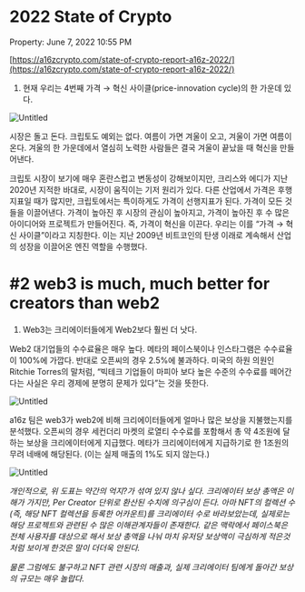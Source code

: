 # 2022 State of Crypto

Property: June 7, 2022 10:55 PM

[https://a16zcrypto.com/state-of-crypto-report-a16z-2022/](https://a16zcrypto.com/state-of-crypto-report-a16z-2022/)

1. 현재 우리는 4번째 가격 → 혁신 사이클(price-innovation cycle)의 한 가운데 있다. 

![Untitled](2022%20State%20of%20Crypto%2096e204a940c34234a16947c80b3015d1/Untitled.png)

시장은 돌고 돈다. 크립토도 예외는 없다. 여름이 가면 겨울이 오고, 겨울이 가면 여름이 온다. 겨울의 한 가운데에서 열심히 노력한 사람들은 결국 겨울이 끝났을 때 혁신을 만들어낸다. 

크립토 시장이 보기에 매우 혼란스럽고 변동성이 강해보이지만, 크리스와 에디가 지난 2020년 지적한 바대로, 시장이 움직이는 기저 원리가 있다. 다른 산업에서 가격은 후행지표일 때가 많지만, 크립토에서는 특이하게도 가격이 선행지표가 된다. 가격이 모든 것들을 이끌어낸다. 가격이 높아진 후 시장의 관심이 높아지고, 가격이 높아진 후 수 많은 아이디어와 프로젝트가 만들어진다. 즉, 가격이 혁신을 이끈다. 우리는 이를 “가격 → 혁신 사이클”이라고 지칭한다. 이는 지난 2009년 비트코인의 탄생 이래로 계속해서 산업의 성장을 이끌어온 엔진 역할을 수행했다.

# **#2 web3 is much, much better for creators than web2**

1. Web3는 크리에이터들에게 Web2보다 훨씬 더 낫다.

Web2 대기업들의 수수료율은 매우 높다. 메타의 페이스북이나 인스타그램은 수수료율이 100%에 가깝다. 반대로 오픈씨의 경우 2.5%에 불과하다. 미국의 하원 의원인 Ritchie Torres의 말처럼, “빅테크 기업들이 마피아 보다 높은 수준의 수수료를 떼어간다는 사실은 우리 경제에 분명히 문제가 있다”는 것을 뜻한다.

![Untitled](2022%20State%20of%20Crypto%2096e204a940c34234a16947c80b3015d1/Untitled%201.png)

a16z 팀은 web3가 web2에 비해 크리에이터들에게 얼마나 많은 보상을 지불했는지를 분석했다. 오픈씨의 경우 세컨더리 마켓의 로열티 수수료를 포함해서 총 약 4조원에 달하는 보상을 크리에이터에게 지급했다. 메타가 크리에이터에게 지급하기로 한 1조원의 무려 네배에 해당된다. (이는 실제 매출의 1%도 되지 않는다.)

![Untitled](2022%20State%20of%20Crypto%2096e204a940c34234a16947c80b3015d1/Untitled%202.png)

*개인적으로, 위 도표는 약간의 억지?가 섞여 있지 않나 싶다. 크리에이터 보상 총액은 이해가 가지만, Per Creator 단위로 환산된 수치에 의구심이 든다. 아마 NFT의 컬렉션 수(즉, 해당 NFT 컬렉션을 등록한 어카운트)를 크리에이터 수로 바라보았는데, 실제로는 해당 프로젝트와 관련된 수 많은 이해관계자들이 존재한다. 같은 맥락에서 페이스북은 전체 사용자를 대상으로 해서 보상 총액을 나눠 마치 유저당 보상액이 극심하게 적은것처럼 보이게 한것은 말이 더더욱 안된다.* 

*물론 그럼에도 불구하고 NFT 관련 시장의 매출과, 실제 크리에이터 팀에게 돌아간 보상의 규모는 매우 놀랍다.*